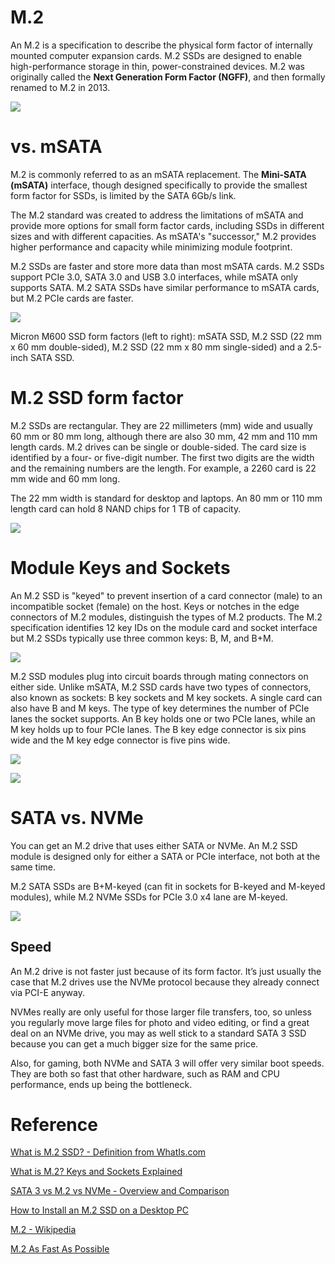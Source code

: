 # M.2

An M.2 is a specification to describe the physical form factor of internally mounted computer expansion cards. M.2 SSDs are designed to enable high-performance storage in thin, power-constrained devices. M.2 was originally called the **Next Generation Form Factor (NGFF)**, and then formally renamed to M.2 in 2013.

![](images/Untitled-a616a689-0dfc-4737-845e-8ca2038efa91.png)

# vs. mSATA

M.2 is commonly referred to as an mSATA replacement. The **Mini-SATA (mSATA)** interface, though designed specifically to provide the smallest form factor for SSDs, is limited by the SATA 6Gb/s link.

The M.2 standard was created to address the limitations of mSATA and provide more options for small form factor cards, including SSDs in different sizes and with different capacities. As mSATA's "successor," M.2 provides higher performance and capacity while minimizing module footprint.

M.2 SSDs are faster and store more data than most mSATA cards. M.2 SSDs support PCIe 3.0, SATA 3.0 and USB 3.0 interfaces, while mSATA only supports SATA. M.2 SATA SSDs have similar performance to mSATA cards, but M.2 PCIe cards are faster.

![](images/Untitled-6e645d79-6eb1-4a67-9135-a7fa46f810c3.png)

Micron M600 SSD form factors (left to right): mSATA SSD, M.2 SSD (22 mm x 60 mm double-sided), M.2 SSD (22 mm x 80 mm single-sided) and a 2.5-inch SATA SSD.

# **M.2 SSD form factor**

M.2 SSDs are rectangular. They are 22 millimeters (mm) wide and usually 60 mm or 80 mm long, although there are also 30 mm, 42 mm and 110 mm length cards. M.2 drives can be single or double-sided. The card size is identified by a four- or five-digit number. The first two digits are the width and the remaining numbers are the length. For example, a 2260 card is 22 mm wide and 60 mm long.

The 22 mm width is standard for desktop and laptops. An 80 mm or 110 mm length card can hold 8 NAND chips for 1 TB of capacity.

![](images/Untitled-b87b846d-0e8d-4895-a798-4ffb411a9534.png)

# Module Keys and Sockets

An M.2 SSD is "keyed" to prevent insertion of a card connector (male) to an incompatible socket (female) on the host. Keys or notches in the edge connectors of M.2 modules, distinguish the types of M.2 products. The M.2 specification identifies 12 key IDs on the module card and socket interface but M.2 SSDs typically use three common keys: B, M, and B+M.

![](images/Untitled-82839e0a-0d73-472c-bea6-f263ecdccbd2.png)

M.2 SSD modules plug into circuit boards through mating connectors on either side. Unlike mSATA, M.2 SSD cards have two types of connectors, also known as sockets: B key sockets and M key sockets. A single card can also have B and M keys. The type of key determines the number of PCIe lanes the socket supports. An B key holds one or two PCIe lanes, while an M key holds up to four PCIe lanes. The B key edge connector is six pins wide and the M key edge connector is five pins wide.

![](images/Untitled-d58a1ba5-1e27-43f0-82bc-b78a3e44a485.png)

![](images/Untitled-3b44db5f-ea80-47b2-b6a4-db38e0de402d.png)

# SATA vs. NVMe

You can get an M.2 drive that uses either SATA or NVMe. An M.2 SSD module is designed only for either a SATA or PCIe interface, not both at the same time.

M.2 SATA SSDs are B+M-keyed (can fit in sockets for B-keyed and M-keyed modules), while M.2 NVMe SSDs for PCIe 3.0 x4 lane are M-keyed.

![](images/Untitled-92b00544-73f5-4bb0-b2dc-7163248bcc61.png)

## Speed

An M.2 drive is not faster just because of its form factor. It’s just usually the case that M.2 drives use the NVMe protocol because they already connect via PCI-E anyway.

NVMes really are only useful for those larger file transfers, too, so unless you regularly move large files for photo and video editing, or find a great deal on an NVMe drive, you may as well stick to a standard SATA 3 SSD because you can get a much bigger size for the same price.

Also, for gaming, both NVMe and SATA 3 will offer very similar boot speeds. They are both so fast that other hardware, such as RAM and CPU performance, ends up being the bottleneck.

# Reference

[What is M.2 SSD? - Definition from WhatIs.com](https://searchstorage.techtarget.com/definition/M2-SSD)

[What is M.2? Keys and Sockets Explained](https://www.atpinc.com/blog/what-is-m.2-M-B-BM-key-socket-3)

[SATA 3 vs M.2 vs NVMe - Overview and Comparison](https://www.online-tech-tips.com/computer-tips/sata-3-vs-m-2-vs-nvme-overview-and-comparison/)

[How to Install an M.2 SSD on a Desktop PC](https://slickdeals.net/article/news/how-to-install-an-m-2-ssd-on-a-desktop-pc/)

[M.2 - Wikipedia](https://en.wikipedia.org/wiki/M.2)

[M.2 As Fast As Possible](https://www.youtube.com/watch?v=opwON-7J_wI)